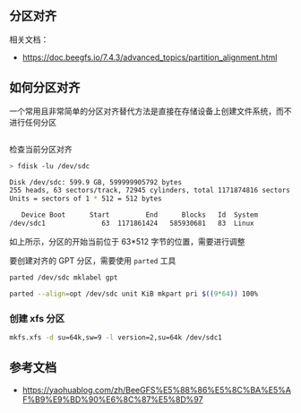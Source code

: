 ## 分区对齐

相关文档：

- <https://doc.beegfs.io/7.4.3/advanced_topics/partition_alignment.html>

## 如何分区对齐

一个常用且非常简单的分区对齐替代方法是直接在存储设备上创建文件系统，而不进行任何分区

```bash
```

检查当前分区对齐

```bash
> fdisk -lu /dev/sdc

Disk /dev/sdc: 599.9 GB, 599999905792 bytes
255 heads, 63 sectors/track, 72945 cylinders, total 1171874816 sectors
Units = sectors of 1 * 512 = 512 bytes

   Device Boot      Start         End      Blocks   Id  System
/dev/sdc1              63  1171861424   585930681   83  Linux
```

如上所示，分区的开始当前位于 63*512 字节的位置，需要进行调整

要创建对齐的 GPT 分区，需要使用 `parted` 工具

```bash
parted /dev/sdc mklabel gpt

parted --align=opt /dev/sdc unit KiB mkpart pri $((9*64)) 100%
```

### 创建 xfs 分区

```bash
mkfs.xfs -d su=64k,sw=9 -l version=2,su=64k /dev/sdc1
```

## 参考文档

- <https://yaohuablog.com/zh/BeeGFS%E5%88%86%E5%8C%BA%E5%AF%B9%E9%BD%90%E6%8C%87%E5%8D%97>
